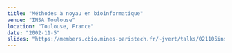 ```yaml
---
title: "Méthodes à noyau en bioinformatique"
venue: "INSA Toulouse"
location: "Toulouse, France"
date: "2002-11-5"
slides: "https://members.cbio.mines-paristech.fr/~jvert/talks/021105insa/insa.pdf"
---
```

